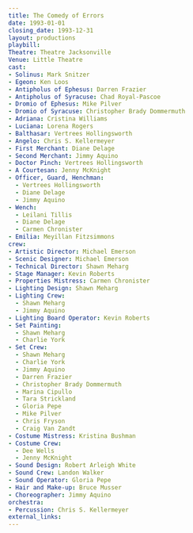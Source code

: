 ```yaml
---
title: The Comedy of Errors
date: 1993-01-01
closing_date: 1993-12-31
layout: productions
playbill:
Theatre: Theatre Jacksonville
Venue: Little Theatre
cast:
- Solinus: Mark Snitzer
- Egeon: Ken Loos
- Antipholus of Ephesus: Darren Frazier
- Antipholus of Syracuse: Chad Royal-Pascoe
- Dromio of Ephesus: Mike Pilver
- Dromio of Syracuse: Christopher Brady Dommermuth
- Adriana: Cristina Williams
- Luciana: Lorena Rogers
- Balthasar: Vertrees Hollingsworth
- Angelo: Chris S. Kellermeyer
- First Merchant: Diane Delage
- Second Merchant: Jimmy Aquino
- Doctor Pinch: Vertrees Hollingsworth
- A Courtesan: Jenny McKnight
- Officer, Guard, Henchman:
  - Vertrees Hollingsworth
  - Diane Delage
  - Jimmy Aquino
- Wench:
  - Leilani Tillis
  - Diane Delage
  - Carmen Chronister
- Emilia: Meyillan Fitzsimmons
crew:
- Artistic Director: Michael Emerson
- Scenic Designer: Michael Emerson
- Technical Director: Shawn Meharg
- Stage Manager: Kevin Roberts
- Properties Mistress: Carmen Chronister
- Lighting Design: Shawn Meharg
- Lighting Crew:
  - Shawn Meharg
  - Jimmy Aquino
- Lighting Board Operator: Kevin Roberts
- Set Painting:
  - Shawn Meharg
  - Charlie York
- Set Crew:
  - Shawn Meharg
  - Charlie York
  - Jimmy Aquino
  - Darren Frazier
  - Christopher Brady Dommermuth
  - Marina Cipullo
  - Tara Strickland
  - Gloria Pepe
  - Mike Pilver
  - Chris Fryson
  - Craig Van Zandt
- Costume Mistress: Kristina Bushman
- Costume Crew:
  - Dee Wells
  - Jenny McKnight
- Sound Design: Robert Arleigh White
- Sound Crew: Landon Walker
- Sound Operator: Gloria Pepe
- Hair and Make-up: Bruce Musser
- Choreographer: Jimmy Aquino
orchestra:
- Percussion: Chris S. Kellermeyer
external_links:
---
```


